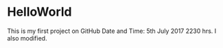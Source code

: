 # HelloWorld
This is my first project on GitHub
Date and Time: 5th July 2017 2230 hrs. I also modified.
